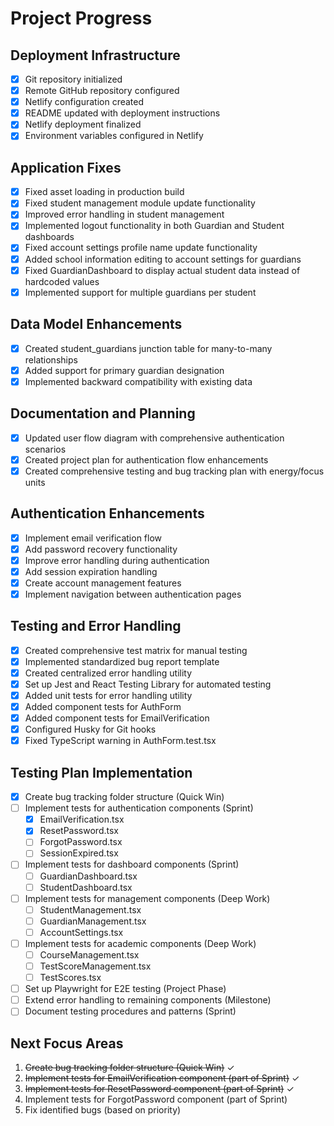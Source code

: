 # Project Progress

## Deployment Infrastructure

- [x] Git repository initialized
- [x] Remote GitHub repository configured
- [x] Netlify configuration created
- [x] README updated with deployment instructions
- [x] Netlify deployment finalized
- [x] Environment variables configured in Netlify

## Application Fixes

- [x] Fixed asset loading in production build
- [x] Fixed student management module update functionality
- [x] Improved error handling in student management
- [x] Implemented logout functionality in both Guardian and Student dashboards
- [x] Fixed account settings profile name update functionality
- [x] Added school information editing to account settings for guardians
- [x] Fixed GuardianDashboard to display actual student data instead of hardcoded values
- [x] Implemented support for multiple guardians per student

## Data Model Enhancements

- [x] Created student_guardians junction table for many-to-many relationships
- [x] Added support for primary guardian designation
- [x] Implemented backward compatibility with existing data

## Documentation and Planning

- [x] Updated user flow diagram with comprehensive authentication scenarios
- [x] Created project plan for authentication flow enhancements
- [x] Created comprehensive testing and bug tracking plan with energy/focus units

## Authentication Enhancements

- [x] Implement email verification flow
- [x] Add password recovery functionality
- [x] Improve error handling during authentication
- [x] Add session expiration handling
- [x] Create account management features
- [x] Implement navigation between authentication pages

## Testing and Error Handling

- [x] Created comprehensive test matrix for manual testing
- [x] Implemented standardized bug report template
- [x] Created centralized error handling utility
- [x] Set up Jest and React Testing Library for automated testing
- [x] Added unit tests for error handling utility
- [x] Added component tests for AuthForm
- [x] Added component tests for EmailVerification
- [x] Configured Husky for Git hooks
- [x] Fixed TypeScript warning in AuthForm.test.tsx

## Testing Plan Implementation

- [x] Create bug tracking folder structure (Quick Win)
- [ ] Implement tests for authentication components (Sprint)
  - [x] EmailVerification.tsx
  - [x] ResetPassword.tsx
  - [ ] ForgotPassword.tsx
  - [ ] SessionExpired.tsx
- [ ] Implement tests for dashboard components (Sprint)
  - [ ] GuardianDashboard.tsx
  - [ ] StudentDashboard.tsx
- [ ] Implement tests for management components (Deep Work)
  - [ ] StudentManagement.tsx
  - [ ] GuardianManagement.tsx
  - [ ] AccountSettings.tsx
- [ ] Implement tests for academic components (Deep Work)
  - [ ] CourseManagement.tsx
  - [ ] TestScoreManagement.tsx
  - [ ] TestScores.tsx
- [ ] Set up Playwright for E2E testing (Project Phase)
- [ ] Extend error handling to remaining components (Milestone)
- [ ] Document testing procedures and patterns (Sprint)

## Next Focus Areas

1. ~~Create bug tracking folder structure (Quick Win)~~ ✓
2. ~~Implement tests for EmailVerification component (part of Sprint)~~ ✓
3. ~~Implement tests for ResetPassword component (part of Sprint)~~ ✓
4. Implement tests for ForgotPassword component (part of Sprint)
5. Fix identified bugs (based on priority)

